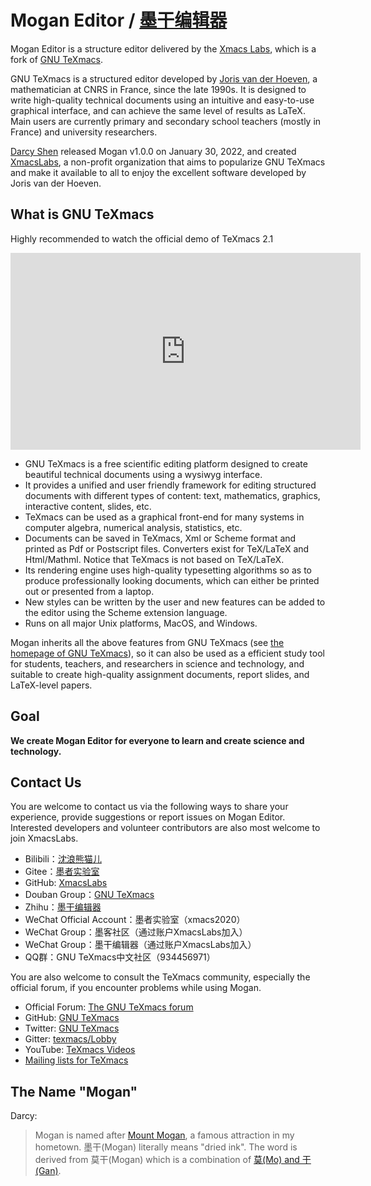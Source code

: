 # Mogan Editor / [墨干编辑器](README_ZH.md)
Mogan Editor is a structure editor delivered by the [Xmacs Labs](https://github.com/XmacsLabs), which is a fork of [GNU TeXmacs](https://www.texmacs.org).

GNU TeXmacs is a structured editor developed by [Joris van der Hoeven](http://www.texmacs.org/joris/main/joris.html), a mathematician at CNRS in France, since the late 1990s. It is designed to write high-quality technical documents using an intuitive and easy-to-use graphical interface, and can achieve the same level of results as LaTeX. Main users are currently primary and secondary school teachers (mostly in France) and university researchers.

[Darcy Shen](https://github.com/darcy-shen) released Mogan v1.0.0 on January 30, 2022, and created [XmacsLabs](https://gitee.com/XmacsLabs), a non-profit organization that aims to popularize GNU TeXmacs and make it available to all to enjoy the excellent software developed by Joris van der Hoeven.

## What is GNU TeXmacs
Highly recommended to watch the official demo of TeXmacs 2.1

<iframe width="560" height="315" src="https://www.youtube.com/embed/H46ON2FB30U" title="YouTube video player" frameborder="0" allow="accelerometer; autoplay; clipboard-write; encrypted-media; gyroscope; picture-in-picture" allowfullscreen></iframe>

- GNU TeXmacs is a free scientific editing platform designed to create beautiful technical documents using a wysiwyg interface.
- It provides a unified and user friendly framework for editing structured documents with different types of content: text, mathematics, graphics, interactive content, slides, etc.
- TeXmacs can be used as a graphical front-end for many systems in computer algebra, numerical analysis, statistics, etc.
- Documents can be saved in TeXmacs, Xml or Scheme format and printed as Pdf or Postscript files. Converters exist for TeX/LaTeX and Html/Mathml. Notice that TeXmacs is not based on TeX/LaTeX.
- Its rendering engine uses high-quality typesetting algorithms so as to produce professionally looking documents, which can either be printed out or presented from a laptop.
- New styles can be written by the user and new features can be added to the editor using the Scheme extension language.
- Runs on all major Unix platforms, MacOS, and Windows.

Mogan inherits all the above features from GNU TeXmacs (see [the homepage of GNU TeXmacs](https://www.texmacs.org)), so it can also be used as a efficient study tool for students, teachers, and researchers in science and technology, and suitable to create high-quality assignment documents, report slides, and LaTeX-level papers.

## Goal
**We create Mogan Editor for everyone to learn and create science and technology.**

## Contact Us
You are welcome to contact us via the following ways to share your experience, provide suggestions or report issues on Mogan Editor. Interested developers and volunteer contributors are also most welcome to join XmacsLabs.
- Bilibili：[沈浪熊猫儿](https://space.bilibili.com/28058658) 
- Gitee：[墨者实验室](https://gitee.com/XmacsLabs/) 
- GitHub: [XmacsLabs](https://github.com/XmacsLabs)
- Douban Group：[GNU TeXmacs](https://www.douban.com/group/texmacs/)
- Zhihu：[墨干编辑器](https://www.zhihu.com/people/xmacs)
- WeChat Official Account：墨者实验室（xmacs2020）
- WeChat Group：墨客社区（通过账户XmacsLabs加入）
- WeChat Group：墨干编辑器（通过账户XmacsLabs加入）
- QQ群：GNU TeXmacs中文社区（934456971）

You are also welcome to consult the TeXmacs community, especially the official forum, if you encounter problems while using Mogan.
- Official Forum: [The GNU TeXmacs forum](http://forum.texmacs.cn) 
- GitHub: [GNU TeXmacs](https://github.com/texmacs) 
- Twitter: [GNU TeXmacs](https://twitter.com/gnu_texmacs) 
- Gitter: [texmacs/Lobby](https://gitter.im/texmacs/Lobby) 
- YouTube: [TeXmacs Videos](https://www.youtube.com/channel/UCLaZZkOj3GPYFu9pVsEbthg)
- [Mailing lists for TeXmacs](https://www.texmacs.org/tmweb/home/ml.en.html) 


## The Name "Mogan"
Darcy:
> Mogan is named after [Mount Mogan](https://en.wikipedia.org/wiki/Mount_Mogan), a famous attraction in my hometown. 墨干(Mogan) literally means "dried ink". The word is derived from 莫干(Mogan) which is a combination of [莫(Mo) and 干(Gan)](https://en.wikipedia.org/wiki/Gan_Jiang_and_Mo_Ye).

